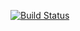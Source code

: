 [![Build Status](https://travis-ci.org/hackerspace-bootstrap/strichliste-homepage.svg?branch=master)](https://travis-ci.org/hackerspace-bootstrap/strichliste-homepage)

